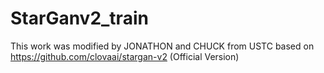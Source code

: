 # StarGanv2_train
This work was modified by JONATHON and CHUCK from USTC
based on https://github.com/clovaai/stargan-v2 (Official Version)
